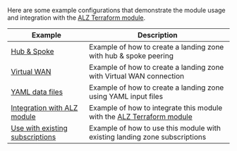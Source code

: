 <!-- markdownlint-disable MD041 -->
Here are some example configurations that demonstrate the module usage and integration with the [ALZ Terraform module][alz_tf_module].

| Example | Description |
| - | - |
| [Hub & Spoke](Example-1--Hub-and-Spoke) | Example of how to create a landing zone with hub & spoke peering |
| [Virtual WAN](Example-2--Virtual-WAN) | Example of how to create a landing zone with Virtual WAN connection |
| [YAML data files](Example-3--YAML-data-files) | Example of how to create a landing zone using YAML input files |
| [Integration with ALZ module](Example-4--Integration-with-ALZ-module) | Example of how to integrate this module with the [ALZ Terraform module][alz_tf_module] |
| [Use with existing subscriptions](Example-5--Use-with-existing-subscriptions) | Example of how to use this module with existing landing zone subscriptions |

[alz_tf_module]: https://aka.ms/alz/tf
